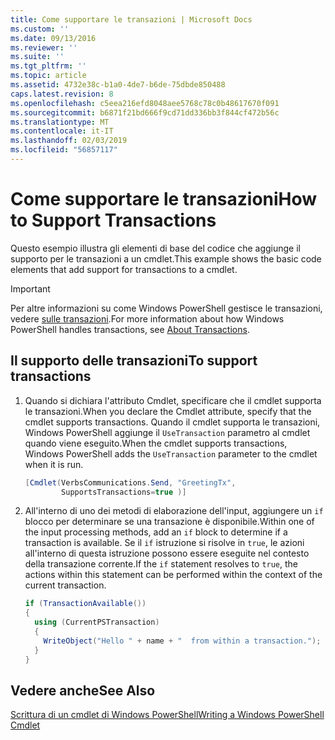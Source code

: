 ```yaml
---
title: Come supportare le transazioni | Microsoft Docs
ms.custom: ''
ms.date: 09/13/2016
ms.reviewer: ''
ms.suite: ''
ms.tgt_pltfrm: ''
ms.topic: article
ms.assetid: 4732e38c-b1a0-4de7-b6de-75dbde850488
caps.latest.revision: 8
ms.openlocfilehash: c5eea216efd8048aee5768c78c0b48617670f091
ms.sourcegitcommit: b6871f21bd666f9cd71dd336bb3f844cf472b56c
ms.translationtype: MT
ms.contentlocale: it-IT
ms.lasthandoff: 02/03/2019
ms.locfileid: "56857117"
---
```

# <a name="how-to-support-transactions"></a><span data-ttu-id="a4529-102">Come supportare le transazioni</span><span class="sxs-lookup"><span data-stu-id="a4529-102">How to Support Transactions</span></span>

<span data-ttu-id="a4529-103">Questo esempio illustra gli elementi di base del codice che aggiunge il supporto per le transazioni a un cmdlet.</span><span class="sxs-lookup"><span data-stu-id="a4529-103">This example shows the basic code elements that add support for transactions to a cmdlet.</span></span>

> [!IMPORTANT]
> <span data-ttu-id="a4529-104">Per altre informazioni su come Windows PowerShell gestisce le transazioni, vedere [sulle transazioni][about_Transactions].</span><span class="sxs-lookup"><span data-stu-id="a4529-104">For more information about how Windows PowerShell handles transactions, see [About Transactions][about_Transactions].</span></span>

## <a name="to-support-transactions"></a><span data-ttu-id="a4529-105">Il supporto delle transazioni</span><span class="sxs-lookup"><span data-stu-id="a4529-105">To support transactions</span></span>

1. <span data-ttu-id="a4529-106">Quando si dichiara l'attributo Cmdlet, specificare che il cmdlet supporta le transazioni.</span><span class="sxs-lookup"><span data-stu-id="a4529-106">When you declare the Cmdlet attribute, specify that the cmdlet supports transactions.</span></span>
   <span data-ttu-id="a4529-107">Quando il cmdlet supporta le transazioni, Windows PowerShell aggiunge il `UseTransaction` parametro al cmdlet quando viene eseguito.</span><span class="sxs-lookup"><span data-stu-id="a4529-107">When the cmdlet supports transactions, Windows PowerShell adds the `UseTransaction` parameter to the cmdlet when it is run.</span></span>

    ```csharp
    [Cmdlet(VerbsCommunications.Send, "GreetingTx",
            SupportsTransactions=true )]
    ```

2. <span data-ttu-id="a4529-108">All'interno di uno dei metodi di elaborazione dell'input, aggiungere un `if` blocco per determinare se una transazione è disponibile.</span><span class="sxs-lookup"><span data-stu-id="a4529-108">Within one of the input processing methods, add an `if` block to determine if a transaction is available.</span></span>
   <span data-ttu-id="a4529-109">Se il `if` istruzione si risolve in `true`, le azioni all'interno di questa istruzione possono essere eseguite nel contesto della transazione corrente.</span><span class="sxs-lookup"><span data-stu-id="a4529-109">If the `if` statement resolves to `true`, the actions within this statement can be performed within the context of the current transaction.</span></span>

    ```csharp
    if (TransactionAvailable())
    {
      using (CurrentPSTransaction)
      {
        WriteObject("Hello " + name + "  from within a transaction.");
      }
    }
    ```

## <a name="see-also"></a><span data-ttu-id="a4529-110">Vedere anche</span><span class="sxs-lookup"><span data-stu-id="a4529-110">See Also</span></span>

[<span data-ttu-id="a4529-111">Scrittura di un cmdlet di Windows PowerShell</span><span class="sxs-lookup"><span data-stu-id="a4529-111">Writing a Windows PowerShell Cmdlet</span></span>](./writing-a-windows-powershell-cmdlet.md)

<!-- External URLs -->

[about_Transactions]: /powershell/module/Microsoft.PowerShell.Core/About/about_Transactions
